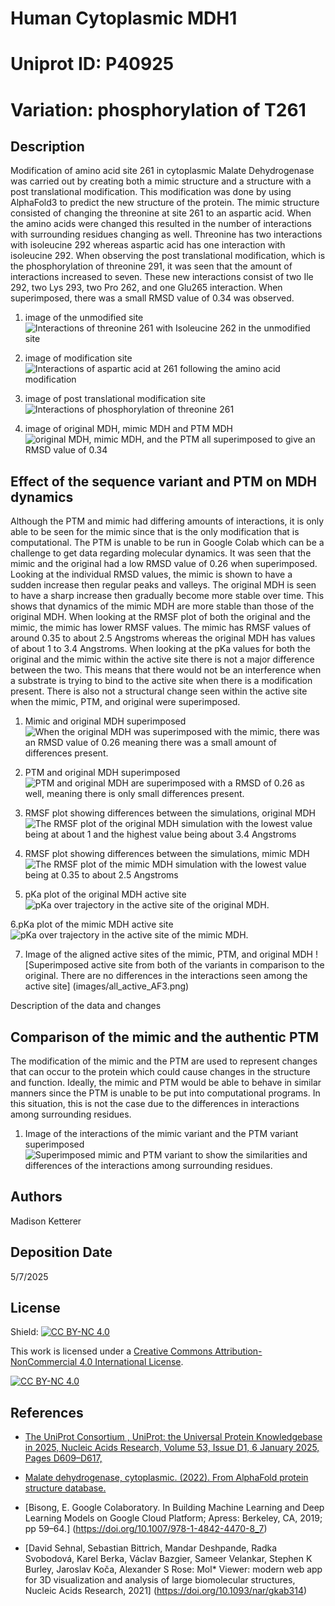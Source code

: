 # Human Cytoplasmic MDH1

# Uniprot ID: P40925

# Variation: phosphorylation of T261

## Description

Modification of amino acid site 261 in cytoplasmic Malate Dehydrogenase was carried out by creating both a mimic structure and a structure with a post translational modification. This modification was done by using AlphaFold3 to predict the new structure of the protein. The mimic structure consisted of changing the threonine at site 261 to an aspartic acid. When the amino acids were changed this resulted in the number of interactions with surrounding residues changing as well. Threonine has two interactions with isoleucine 292 whereas aspartic acid has one interaction with isoleucine 292. When observing the post translational modification, which is the phosphorylation of threonine 291, it was seen that the amount of interactions increased to seven. These new interactions consist of two Ile 292, two Lys 293, two Pro 262, and one Glu265 interaction. When superimposed, there was a small RMSD value of 0.34 was observed.

1.  image of the unmodified site ![Interactions of threonine 261 with Isoleucine 262 in the unmodified site](images/reg_interaction.png)

2.  image of modification site ![Interactions of aspartic acid at 261 following the amino acid modification](images/mimic_interaction.png)

3.  image of post translational modification site ![Interactions of phosphorylation of threonine 261](images/ptm_interaction.png)

4.  image of original MDH, mimic MDH and PTM MDH ![original MDH, mimic MDH, and the PTM all superimposed to give an RMSD value of 0.34](images/mod_reg_ptm_AF3.png)

## Effect of the sequence variant and PTM on MDH dynamics

Although the PTM and mimic had differing amounts of interactions, it is only able to be seen for the mimic since that is the only modification that is computational. The PTM is unable to be run in Google Colab which can be a challenge to get data regarding molecular dynamics. It was seen that the mimic and the original had a low RMSD value of 0.26 when superimposed. Looking at the individual RMSD values, the mimic is shown to have a sudden increase then regular peaks and valleys. The original MDH is seen to have a sharp increase then gradually become more stable over time. This shows that dynamics of the mimic MDH are more stable than those of the original MDH. When looking at the RMSF plot of both the original and the mimic, the mimic has lower RMSF values. The mimic has RMSF values of around 0.35 to about 2.5 Angstroms whereas the original MDH has values of about 1 to 3.4 Angstroms. When looking at the pKa values for both the original and the mimic within the active site there is not a major difference between the two. This means that there would not be an interference when a substrate is trying to bind to the active site when there is a modification present. There is also not a structural change seen within the active site when the mimic, PTM, and original were superimposed.

1.  Mimic and original MDH superimposed ![When the original MDH was superimposed with the mimic, there was an RMSD value of 0.26 meaning there was a small amount of differences present.](images/regular_mimic_AF3.png)

2.  PTM and original MDH superimposed ![PTM and original MDH are superimposed with a RMSD of 0.26 as well, meaning there is only small differences present.](images/reg_ptm_AF3.png)

3.  RMSF plot showing differences between the simulations, original MDH ![The RMSF plot of the original MDH simulation with the lowest value being at about 1 and the highest value being about 3.4 Angstroms](images/regular_rmsf.png)

4.  RMSF plot showing differences between the simulations, mimic MDH ![The RMSF plot of the mimic MDH simulation with the lowest value being at 0.35 to about 2.5 Angstroms](images/mimic_rmsf.png)

5.  pKa plot of the original MDH active site ![pKa over trajectory in the active site of the original MDH.](images/reg_pka.png)

6.pKa plot of the mimic MDH active site ![pKa over trajectory in the active site of the mimic MDH.](images/mimic_pka.png)

7.  Image of the aligned active sites of the mimic, PTM, and original MDH ![Superimposed active site from both of the variants in comparison to the original. There are no differences in the interactions seen among the active site] (images/all_active_AF3.png)

Description of the data and changes

## Comparison of the mimic and the authentic PTM

The modification of the mimic and the PTM are used to represent changes that can occur to the protein which could cause changes in the structure and function. Ideally, the mimic and PTM would be able to behave in similar manners since the PTM is unable to be put into computational programs. In this situation, this is not the case due to the differences in interactions among surrounding residues.

1.  Image of the interactions of the mimic variant and the PTM variant superimposed ![Superimposed mimic and PTM variant to show the similarities and differences of the interactions among surrounding residues.](images/mimic_ptm_superimpose.png)

## Authors

Madison Ketterer

## Deposition Date

5/7/2025

## License

Shield: [![CC BY-NC 4.0](https://img.shields.io/badge/License-CC%20BY--NC%204.0-lightgrey.svg)](https://creativecommons.org/licenses/by-nc/4.0/)

This work is licensed under a [Creative Commons Attribution-NonCommercial 4.0 International License](https://creativecommons.org/licenses/by-nc/4.0/).

[![CC BY-NC 4.0](https://licensebuttons.net/l/by-nc/4.0/88x31.png)](https://creativecommons.org/licenses/by-nc/4.0/)

## References

-   [The UniProt Consortium , UniProt: the Universal Protein Knowledgebase in 2025, Nucleic Acids Research, Volume 53, Issue D1, 6 January 2025, Pages D609–D617,](https://doi.org/10.1093/nar/gkae1010)

-   [Malate dehydrogenase, cytoplasmic. (2022). From AlphaFold protein structure database.](https://alphafold.ebi.ac.uk/entry/P40925)

-   [Bisong, E. Google Colaboratory. In Building Machine Learning and Deep Learning Models on Google Cloud Platform; Apress: Berkeley, CA, 2019; pp 59–64.] (<https://doi.org/10.1007/978-1-4842-4470-8_7>)

-   [David Sehnal, Sebastian Bittrich, Mandar Deshpande, Radka Svobodová, Karel Berka, Václav Bazgier, Sameer Velankar, Stephen K Burley, Jaroslav Koča, Alexander S Rose: Mol\* Viewer: modern web app for 3D visualization and analysis of large biomolecular structures, Nucleic Acids Research, 2021] (<https://doi.org/10.1093/nar/gkab314>)

